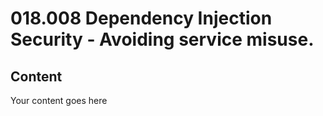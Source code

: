 ﻿# 018.008 Dependency Injection Security - Avoiding service misuse.

## Content
Your content goes here
